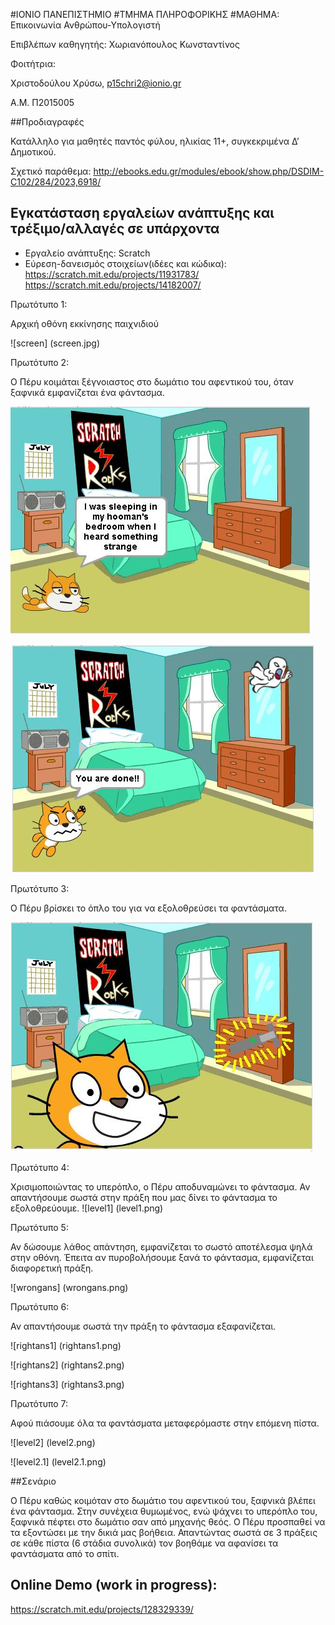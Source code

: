 ﻿#ΙΟΝΙΟ ΠΑΝΕΠΙΣΤΗΜΙΟ 
#ΤΜΗΜΑ ΠΛΗΡΟΦΟΡΙΚΗΣ 
#ΜΑΘΗΜΑ: Επικοινωνία Ανθρώπου-Υπολογιστή 
 
Επιβλέπων καθηγητής: Χωριανόπουλος Κωνσταντίνος 

Φοιτήτρια:

Χριστοδούλου Χρύσω, p15chri2@ionio.gr

Α.Μ. Π2015005 


##Προδιαγραφές

Κατάλληλο για μαθητές παντός φύλου, ηλικίας 11+, συγκεκριμένα Δ’ Δημοτικού.

Σχετικό παράθεμα: http://ebooks.edu.gr/modules/ebook/show.php/DSDIM-C102/284/2023,6918/

## Εγκατάσταση εργαλείων ανάπτυξης και τρέξιμο/αλλαγές σε υπάρχοντα

*	Εργαλείο ανάπτυξης: Scratch
*	Εύρεση-δανεισμός στοιχείων(ιδέες και κώδικα):
https://scratch.mit.edu/projects/11931783/
https://scratch.mit.edu/projects/14182007/


Πρωτότυπο 1: 

Αρχική οθόνη εκκίνησης παιχνιδιού

![screen] (screen.jpg)

Πρωτότυπο 2: 

Ο Πέρυ κοιμάται ξέγνοιαστος στο δωμάτιο του αφεντικού του, όταν ξαφνικά εμφανίζεται ένα φάντασμα.


![screen1](screen1.JPG)


![screen1.1](screen1.1.JPG)

Πρωτότυπο 3: 

Ο Πέρυ βρίσκει το όπλο του για να εξολοθρεύσει τα φαντάσματα. 


![screen2](screen2.JPG)


Πρωτότυπο 4: 


Χρισιμοποιώντας το υπερόπλο, ο Πέρυ αποδυναμώνει το φάντασμα. Αν απαντήσουμε σωστά στην πράξη που μας δίνει το φάντασμα το εξολοθρεύουμε.
![level1] (level1.png)


Πρωτότυπο 5: 


Αν δώσουμε λάθος απάντηση, εμφανίζεται το σωστό αποτέλεσμα ψηλά στην οθόνη. Έπειτα αν πυροβολήσουμε ξανά το φάντασμα, εμφανίζεται διαφορετική πράξη.


![wrongans] (wrongans.png)


Πρωτότυπο 6: 

Αν απαντήσουμε σωστά την πράξη το φάντασμα εξαφανίζεται.


![rightans1] (rightans1.png)



![rightans2] (rightans2.png)



![rightans3] (rightans3.png)


Πρωτότυπο 7: 


Αφού πιάσουμε όλα τα φαντάσματα μεταφερόμαστε στην επόμενη πίστα.


![level2] (level2.png)



![level2.1] (level2.1.png)

 


##Σενάριο 

Ο Πέρυ καθώς κοιμόταν στο δωμάτιο του αφεντικού του, ξαφνικά βλέπει ένα φάντασμα. Στην συνέχεια θυμωμένος, ενώ ψάχνει το υπερόπλο του, ξαφνικά πέφτει στο δωμάτιο σαν από μηχανής θεός. Ο Πέρυ προσπαθεί να τα εξοντώσει με την δικιά μας βοήθεια. Απαντώντας σωστά σε 3 πράξεις σε κάθε πίστα (6 στάδια συνολικά) τον βοηθάμε να αφανίσει τα φαντάσματα από το σπίτι.

## Online Demo (work in progress):
 
https://scratch.mit.edu/projects/128329339/ 


